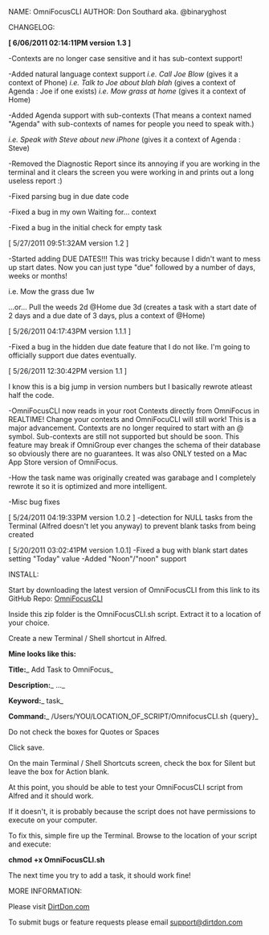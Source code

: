 NAME: OmniFocusCLI
AUTHOR:	Don Southard aka. @binaryghost

CHANGELOG:

**[ 6/06/2011 02:14:11PM version 1.3 ]**

-Contexts are no longer case sensitive and it has sub-context support!

-Added natural language context support
*i.e. Call Joe Blow* (gives it a context of Phone)
*i.e. Talk to Joe about blah blah* (gives a context of Agenda : Joe if one exists)
*i.e. Mow grass at home* (gives it a context of Home)

-Added Agenda support with sub-contexts (That means a context named "Agenda" with sub-contexts of names for people you need to speak with.)

*i.e. Speak with Steve about new iPhone* (gives it a context of Agenda : Steve)

-Removed the Diagnostic Report since its annoying if you are working in the terminal and it clears the screen you were working in and prints out a long useless report :)

-Fixed parsing bug in due date code

-Fixed a bug in my own Waiting for... context

-Fixed a bug in the initial check for empty task

[ 5/27/2011 09:51:32AM version 1.2 ]

-Started adding DUE DATES!!! This was tricky because I didn't want to mess up start dates. Now you can just type "due" followed by a number of days, weeks or months!

i.e. Mow the grass due 1w

...or... Pull the weeds 2d @Home due 3d (creates a task with a start date of 2 days and a due date of 3 days, plus a context of @Home)

[ 5/26/2011 04:17:43PM version 1.1.1 ]

-Fixed a bug in the hidden due date feature that I do not like. I'm going to officially support due dates eventually.

[ 5/26/2011 12:30:42PM version 1.1 ]

I know this is a big jump in version numbers but I basically rewrote atleast half the code. 

-OmniFocusCLI now reads in your root Contexts directly from OmniFocus in REALTIME! Change your contexts and OmniFocuCLI will still work! This is a major advancement. Contexts are no longer required to start with an @ symbol. Sub-contexts are still not supported but should be soon. This feature may break if OmniGroup ever changes the schema of their database so obviously there are no guarantees. It was also ONLY tested on a Mac App Store version of OmniFocus.

-How the task name was originally created was garabage and I completely rewrote it so it is optimized and more intelligent. 

-Misc bug fixes

[ 5/24/2011 04:19:33PM version 1.0.2 ]
-detection for NULL tasks from the Terminal (Alfred doesn't let you anyway) to prevent blank tasks from being created

[ 5/20/2011 03:02:41PM version 1.0.1]
-Fixed a bug with blank start dates setting "Today" value
-Added "Noon"/"noon" support


INSTALL:

Start by downloading the latest version of OmniFocusCLI from this link to its GitHub Repo: [OmniFocusCLI](https://github.com/binaryghost/OmniFocusCLI/zipball/master)

Inside this zip folder is the OmniFocusCLI.sh script. Extract it to a location of your choice.

Create a new Terminal / Shell shortcut in Alfred.

**Mine looks like this:**

**Title:**_ Add Task to OmniFocus_

**Description:**_ ..._

**Keyword:**_ task_

**Command:**_ /Users/YOU/LOCATION_OF_SCRIPT/OmnifocusCLI.sh {query}_

Do not check the boxes for Quotes or Spaces

Click save.

On the main Terminal / Shell Shortcuts screen, check the box for Silent but leave the box for Action blank.

At this point, you should be able to test your OmniFocusCLI script from Alfred and it should work.

If it doesn't, it is probably because the script does not have permissions to execute on your computer.

To fix this, simple fire up the Terminal. Browse to the location of your script and execute:

**chmod +x OmniFocusCLI.sh**

The next time you try to add a task, it should work fine!

MORE INFORMATION:

Please visit [DirtDon.com](http://www.dirtdon.com/?p=963)

To submit bugs or feature requests please email [support@dirtdon.com](mailto:support@dirtdon.com)

